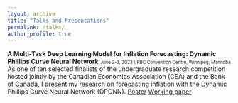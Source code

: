 ```yaml
---
layout: archive
title: "Talks and Presentations"
permalink: /talks/
author_profile: true
---
```


**A Multi-Task Deep Learning Model for Inflation Forecasting: Dynamic Phillips Curve Neural Network**
<font size="1"> June 2-3, 2023 \ RBC Convention Centre, Winnipeg, Manitoba </font> \
As one of ten selected finalists of the undergraduate research competition hosted jointly by the Canadian Economics Association (CEA) and the Bank of Canada, I present my research on forecasting inflation with the Dynamic Phillips Curve Neural Network (DPCNN). [Poster](https://rproner1.github.io/files/dpcnn_poster.pdf) [Working paper](https://rproner1.github.io/files/ForecastingInflationWithDeepLearning.pdf)  